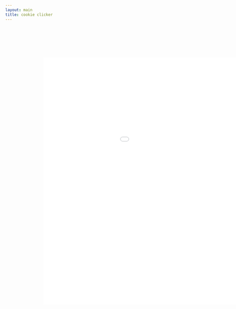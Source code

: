 ```yaml
---
layout: main
title: cookie clicker
---
```


<embed src="src/" width="1210" height="980" style="-webkit-transform:scale(0.8);-moz-transform-scale(0.8);" allowfullscreen>